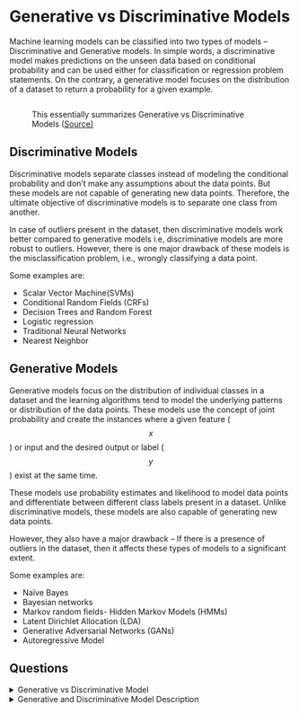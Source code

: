 # Generative vs Discriminative Models

Machine learning models can be classified into two types of models – Discriminative and Generative models. In simple words, a discriminative model makes predictions on the unseen data based on conditional probability and can be used either for classification or regression problem statements. On the contrary, a generative model focuses on the distribution of a dataset to return a probability for a given example.

<figure><img src="../_build/html/_images/image7.PNG" alt=""><figcaption><p>This essentially summarizes Generative vs Discriminative Models (<a href="https://dataisutopia.com/blog/discremenet-generative-models/">Source)</a></p></figcaption></figure>

## Discriminative Models

Discriminative models separate classes instead of modeling the conditional probability and don’t make any assumptions about the data points. But these models are not capable of generating new data points. Therefore, the ultimate objective of discriminative models is to separate one class from another.

In case of outliers present in the dataset, then discriminative models work better compared to generative models i.e, discriminative models are more robust to outliers. However, there is one major drawback of these models is the misclassification problem, i.e., wrongly classifying a data point.

Some examples are:

* Scalar Vector Machine(SVMs)
* Conditional Random Fields (CRFs)
* Decision Trees and Random Forest
* Logistic regression
* Traditional Neural Networks
* Nearest Neighbor

## Generative Models

Generative models focus on the distribution of individual classes in a dataset and the learning algorithms tend to model the underlying patterns or distribution of the data points. These models use the concept of joint probability and create the instances where a given feature ($$x$$) or input and the desired output or label ($$y$$) exist at the same time.

These models use probability estimates and likelihood to model data points and differentiate between different class labels present in a dataset. Unlike discriminative models, these models are also capable of generating new data points.

However, they also have a major drawback – If there is a presence of outliers in the dataset, then it affects these types of models to a significant extent.

Some examples are:

* Naïve Bayes
* Bayesian networks
* Markov random fields- Hidden Markov Models (HMMs)
* Latent Dirichlet Allocation (LDA)
* Generative Adversarial Networks (GANs)
* Autoregressive Model

## Questions

<details>

<summary>Generative vs Discriminative Model</summary>

Can you describe the distinction between Generative and Discriminative Models from the probability standpoint?

**Answer**

In mathematical terms, a discriminative machine learning trains a model which is done by learning parameters that maximize the conditional probability $$P(Y|X)$$, while on the other hand, a generative model learns parameters by maximizing the joint probability of $$P(X,Y)$$.

</details>

<details>

<summary>Generative and Discriminative Model Description</summary>

Describe both generative and discriminative models and give an example of each?

**Answer**

In simple words, a discriminative model makes predictions on the unseen data based on conditional probability and can be used either for classification or regression problem statements. On the contrary, a generative model focuses on the distribution of a dataset to return a probability for a given example.

Linear Discriminant Analysis (LDA) is a generative model, whereas Logistic Regression is a discriminative model.

</details>
